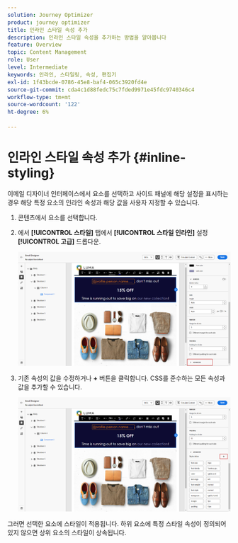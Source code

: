 ```yaml
---
solution: Journey Optimizer
product: journey optimizer
title: 인라인 스타일 속성 추가
description: 인라인 스타일 속성을 추가하는 방법을 알아봅니다
feature: Overview
topic: Content Management
role: User
level: Intermediate
keywords: 인라인, 스타일링, 속성, 편집기
exl-id: 1f43bcde-0786-45e8-baf4-065c3920fd4e
source-git-commit: cda4c1d88fedc75c7fded9971e45fdc9740346c4
workflow-type: tm+mt
source-wordcount: '122'
ht-degree: 6%

---
```


# 인라인 스타일 속성 추가 {#inline-styling}

이메일 디자이너 인터페이스에서 요소를 선택하고 사이드 패널에 해당 설정을 표시하는 경우 해당 특정 요소의 인라인 속성과 해당 값을 사용자 지정할 수 있습니다.

1. 콘텐츠에서 요소를 선택합니다.

1. 에서 **[!UICONTROL 스타일]** 탭에서 **[!UICONTROL 스타일 인라인]** 설정 **[!UICONTROL 고급]** 드롭다운.

   ![](assets/styles_1.png)

1. 기존 속성의 값을 수정하거나 **+** 버튼을 클릭합니다. CSS를 준수하는 모든 속성과 값을 추가할 수 있습니다.

   ![](assets/styles_2.png)

그러면 선택한 요소에 스타일이 적용됩니다. 하위 요소에 특정 스타일 속성이 정의되어 있지 않으면 상위 요소의 스타일이 상속됩니다.
